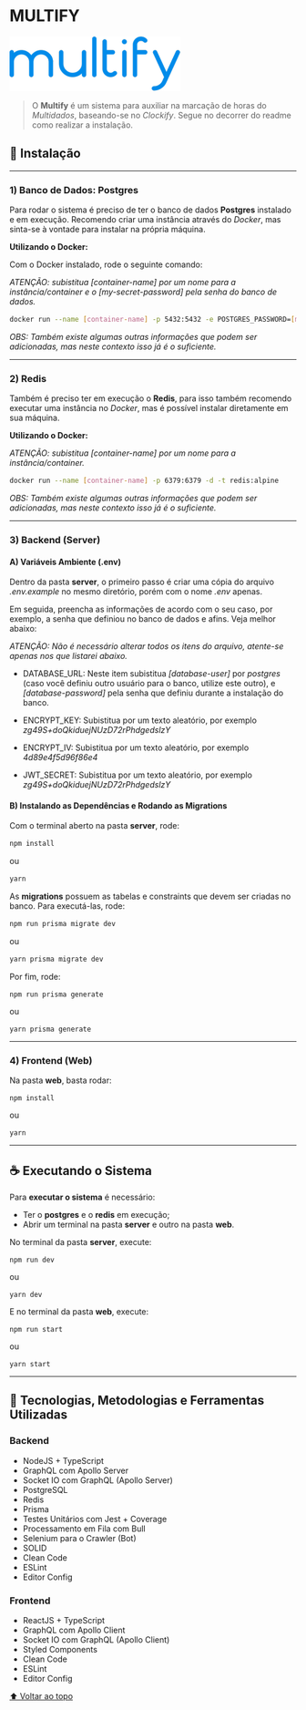 # MULTIFY
[![Multify](./docs/multify-logo.png)](https://codeby.global)

> O **Multify** é um sistema para auxiliar na marcação de horas do *Multidados*, baseando-se no *Clockify*. Segue no decorrer do readme como realizar a instalação.

## 🚀 Instalação

<hr />

### 1) Banco de Dados: Postgres

Para rodar o sistema é preciso de ter o banco de dados **Postgres** instalado e em execução. Recomendo criar uma instância através do *Docker*, mas sinta-se à vontade para instalar na própria máquina.

**Utilizando o Docker:**

Com o Docker instalado, rode o seguinte comando:

*ATENÇÃO: subistitua [container-name] por um nome para a instância/container e o [my-secret-password] pela senha do banco de dados.*

```sh
docker run --name [container-name] -p 5432:5432 -e POSTGRES_PASSWORD=[my-secret-password] -d postgres
```

*OBS: Também existe algumas outras informações que podem ser adicionadas, mas neste contexto isso já é o suficiente.*

<hr />

### 2) Redis

Também é preciso ter em execução o **Redis**, para isso também recomendo executar uma instância no *Docker*, mas é possível instalar diretamente em sua máquina.

**Utilizando o Docker:**

*ATENÇÃO: subistitua [container-name] por um nome para a instância/container.*

```sh
docker run --name [container-name] -p 6379:6379 -d -t redis:alpine
```

*OBS: Também existe algumas outras informações que podem ser adicionadas, mas neste contexto isso já é o suficiente.*

<hr />

### 3) Backend (Server)

#### A) Variáveis Ambiente (.env)

Dentro da pasta **server**, o primeiro passo é criar uma cópia do arquivo *.env.example* no mesmo diretório, porém com o nome *.env* apenas.

Em seguida, preencha as informações de acordo com o seu caso, por exemplo, a senha que definiou no banco de dados e afins. Veja melhor abaixo:

*ATENÇÃO: Não é necessário alterar todos os itens do arquivo, atente-se apenas nos que listarei abaixo.*

- DATABASE_URL: Neste item subistitua *[database-user]* por *postgres* (caso você definiu outro usuário para o banco, utilize este outro), e *[database-password]* pela senha que definiu durante a instalação do banco.

- ENCRYPT_KEY: Subistitua por um texto aleatório, por exemplo *zg49S+doQkiduejNUzD72rPhdgedslzY*

- ENCRYPT_IV: Subistitua por um texto aleatório, por exemplo *4d89e4f5d96f86e4*

- JWT_SECRET: Subistitua por um texto aleatório, por exemplo *zg49S+doQkiduejNUzD72rPhdgedslzY*

#### B) Instalando as Dependências e Rodando as Migrations

Com o terminal aberto na pasta **server**, rode:

```sh
npm install
```
ou
```sh
yarn
```

As **migrations** possuem as tabelas e constraints que devem ser criadas no banco. Para executá-las, rode:

```sh
npm run prisma migrate dev
```
ou
```sh
yarn prisma migrate dev
```

Por fim, rode:

```
npm run prisma generate
```
ou
```
yarn prisma generate
```

<hr />

### 4) Frontend (Web)

Na pasta **web**, basta rodar:

```
npm install
```
ou
```
yarn
```

<hr />

## ☕ Executando o Sistema

Para **executar o sistema** é necessário:

- Ter o **postgres** e o **redis** em execução;
- Abrir um terminal na pasta **server** e outro na pasta **web**.

No terminal da pasta **server**, execute:

```
npm run dev
```
ou
```
yarn dev
```

E no terminal da pasta **web**, execute:

```
npm run start
```
ou
```
yarn start
```



<hr />

## 🚀 Tecnologias, Metodologias e Ferramentas Utilizadas

### Backend

- NodeJS + TypeScript
- GraphQL com Apollo Server
- Socket IO com GraphQL (Apollo Server)
- PostgreSQL
- Redis
- Prisma
- Testes Unitários com Jest + Coverage
- Processamento em Fila com Bull
- Selenium para o Crawler (Bot)
- SOLID
- Clean Code
- ESLint
- Editor Config

### Frontend

- ReactJS + TypeScript
- GraphQL com Apollo Client
- Socket IO com GraphQL (Apollo Client)
- Styled Components
- Clean Code
- ESLint
- Editor Config

[⬆ Voltar ao topo](#multify)<br>
